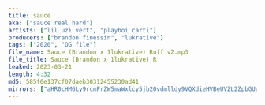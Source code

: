 ```yaml
---
title: sauce
aka: ["sauce real hard"]
artists: ["lil uzi vert", "playboi carti"]
producers: ["brandon finessin", "lukrative"]
tags: ["2020", "OG file"]
file_name: Sauce (Brandon x 1lukrative) Ruff v2.mp3
file_title: Sauce (Brandon x 1lukrative) R
leaked: 2023-03-21
length: 4:32
md5: 585f0e137cf07daeb30312455230ad41
mirrors: ["aHR0cHM6Ly9rcmFrZW5maWxlcy5jb20vdmlldy9VQXdieHVBeUVZL2ZpbGUuaHRtbA==", "aHR0cHM6Ly9kYnJlZS5vcmcvdi84MjY3OGM="]
---
```


